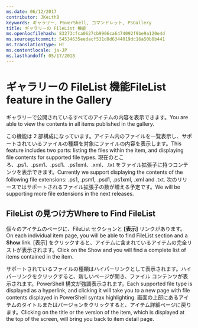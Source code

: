 ```yaml
---
ms.date: 06/12/2017
contributor: JKeithB
keywords: ギャラリー, PowerShell, コマンドレット, PSGallery
title: ギャラリーの FileList 機能
ms.openlocfilehash: 83273cfca0627cb9906ca6474092f9be9a120e4d
ms.sourcegitcommit: 54534635eedacf531d8d6344019dc16a50b8b441
ms.translationtype: HT
ms.contentlocale: ja-JP
ms.lasthandoff: 05/17/2018
---
```

# <a name="filelist-feature-in-the-gallery"></a><span data-ttu-id="97c8b-103">ギャラリーの FileList 機能</span><span class="sxs-lookup"><span data-stu-id="97c8b-103">FileList feature in the Gallery</span></span>

<span data-ttu-id="97c8b-104">ギャラリーで公開されているすべてのアイテムの内容を表示できます。</span><span class="sxs-lookup"><span data-stu-id="97c8b-104">You are able to view the contents in all items published in the gallery.</span></span>

<span data-ttu-id="97c8b-105">この機能は 2 部構成になっています。アイテム内のファイルを一覧表示し、サポートされているファイルの種類を対象にファイルの内容を表示します。</span><span class="sxs-lookup"><span data-stu-id="97c8b-105">This feature includes two parts: listing the files within the item, and displaying file contents for supported file types.</span></span> <span data-ttu-id="97c8b-106">現在のところ、.ps1、.psm1、.psd1、.ps1xml、.xml、.txt をファイル拡張子に持つコンテンツを表示できます。</span><span class="sxs-lookup"><span data-stu-id="97c8b-106">Currently we support displaying the contents of the following file extensions: .ps1, .psm1, .psd1, .ps1xml, .xml and .txt.</span></span> <span data-ttu-id="97c8b-107">次のリリースではサポートされるファイル拡張子の数が増える予定です。</span><span class="sxs-lookup"><span data-stu-id="97c8b-107">We will be supporting more file extensions in the next releases.</span></span>

## <a name="where-to-find-filelist"></a><span data-ttu-id="97c8b-108">FileList の見つけ方</span><span class="sxs-lookup"><span data-stu-id="97c8b-108">Where to Find FileList</span></span>

<span data-ttu-id="97c8b-109">個々のアイテムのページに、FileList セクションと **[表示]** リンクがあります。</span><span class="sxs-lookup"><span data-stu-id="97c8b-109">On each individual item page, you will be able to find FileList section and a **Show** link.</span></span> <span data-ttu-id="97c8b-110">[表示] をクリックすると、アイテムに含まれているアイテムの完全リストが表示されます。</span><span class="sxs-lookup"><span data-stu-id="97c8b-110">Click on the Show and you will find a complete list of items contained in the item.</span></span>

<span data-ttu-id="97c8b-111">サポートされているファイルの種類はハイパーリンクとして表示されます。ハイパーリンクをクリックすると、新しいページが開き、ファイル コンテンツが表示されます。PowerShell 構文が強調表示されます。</span><span class="sxs-lookup"><span data-stu-id="97c8b-111">Each supported file type is displayed as a hyperlink, and clicking it will take you to a new page with file contents displayed in PowerShell syntax highlighting.</span></span> <span data-ttu-id="97c8b-112">画面の上部にあるアイテムのタイトルまたはバージョンをクリックすると、アイテム詳細ページに戻ります。</span><span class="sxs-lookup"><span data-stu-id="97c8b-112">Clicking on the title or the version of the item, which is displayed at the top of the screen, will bring you back to item detail page.</span></span>